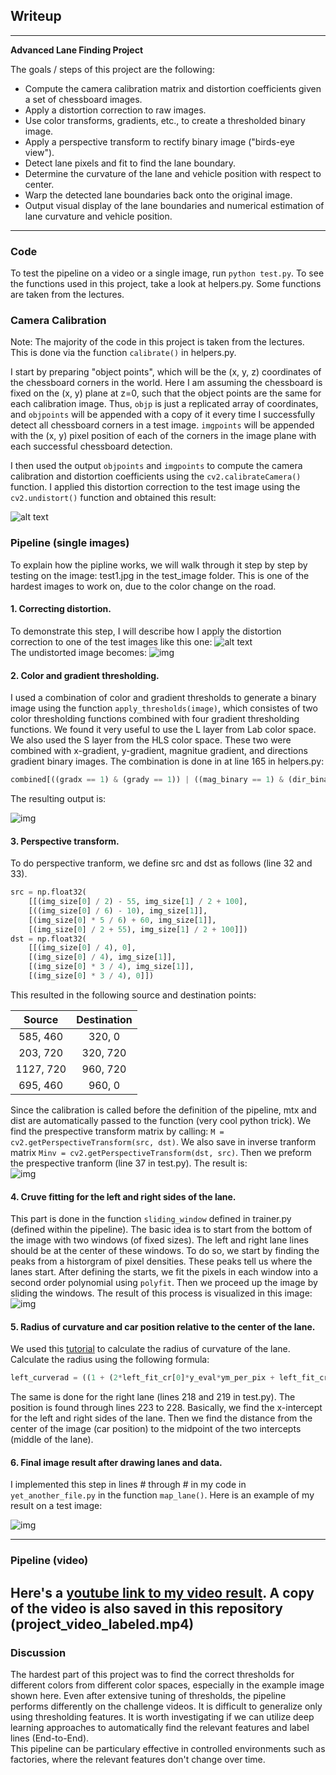## Writeup
---

**Advanced Lane Finding Project**

The goals / steps of this project are the following:

* Compute the camera calibration matrix and distortion coefficients given a set of chessboard images.
* Apply a distortion correction to raw images.
* Use color transforms, gradients, etc., to create a thresholded binary image.
* Apply a perspective transform to rectify binary image ("birds-eye view").
* Detect lane pixels and fit to find the lane boundary.
* Determine the curvature of the lane and vehicle position with respect to center.
* Warp the detected lane boundaries back onto the original image.
* Output visual display of the lane boundaries and numerical estimation of lane curvature and vehicle position.

[//]: # (Image References)

[image1]: ./examples/undistort_output.png "Undistorted"
[image2]: ./test_images/test1.jpg "Road Transformed"
[image3]: ./examples/binary_combo_example.jpg "Binary Example"
[image4]: ./examples/warped_straight_lines.jpg "Warp Example"
[image5]: ./examples/color_fit_lines.jpg "Fit Visual"
[image6]: ./examples/example_output.jpg "Output"
[video1]: ./project_video.mp4 "Video"

---
### Code
To test the pipeline on a video or a single image, run `python test.py`. To see the functions used in this project, take a look at helpers.py. Some functions are taken from the lectures.  

### Camera Calibration
Note: The majority of the code in this project is taken from the lectures.  
This is done via the function `calibrate()` in helpers.py.

I start by preparing "object points", which will be the (x, y, z) coordinates of the chessboard corners in the world. Here I am assuming the chessboard is fixed on the (x, y) plane at z=0, such that the object points are the same for each calibration image.  Thus, `objp` is just a replicated array of coordinates, and `objpoints` will be appended with a copy of it every time I successfully detect all chessboard corners in a test image.  `imgpoints` will be appended with the (x, y) pixel position of each of the corners in the image plane with each successful chessboard detection.  

I then used the output `objpoints` and `imgpoints` to compute the camera calibration and distortion coefficients using the `cv2.calibrateCamera()` function.  I applied this distortion correction to the test image using the `cv2.undistort()` function and obtained this result: 

![alt text][image1]  

### Pipeline (single images)
To explain how the pipline works, we will walk through it step by step by testing on the image: test1.jpg in the test_image folder. This is one of the hardest images to work on, due to the color change on the road.

#### 1. Correcting distortion.

To demonstrate this step, I will describe how I apply the distortion correction to one of the test images like this one:
![alt text][image2]  
The undistorted image becomes:
![img](undist.jpg "Undistorted image")  

#### 2. Color and gradient thresholding.

I used a combination of color and gradient thresholds to generate a binary image using the function `apply_thresholds(image)`, which consistes of two color thresholding functions combined with four gradient thresholding functions. We found it very useful to use the L layer from Lab color space. We also used the S layer from the HLS color space. These two were combined with x-gradient, y-gradient, magnitue gradient, and directions gradient binary images. The combination is done in at line 165 in helpers.py: 
```python
combined[((gradx == 1) & (grady == 1)) | ((mag_binary == 1) & (dir_binary == 1)) | ((S_bin == 1) | (L_bin == 1))] = 1
```  
The resulting output is:  

![img](combined.jpg "Combined thresholds")  


#### 3. Perspective transform.

To do perspective tranform, we define src and dst as follows (line 32 and 33).
```python
src = np.float32(
    [[(img_size[0] / 2) - 55, img_size[1] / 2 + 100],
    [((img_size[0] / 6) - 10), img_size[1]],
    [(img_size[0] * 5 / 6) + 60, img_size[1]],
    [(img_size[0] / 2 + 55), img_size[1] / 2 + 100]])
dst = np.float32(
    [[(img_size[0] / 4), 0],
    [(img_size[0] / 4), img_size[1]],
    [(img_size[0] * 3 / 4), img_size[1]],
    [(img_size[0] * 3 / 4), 0]])
```

This resulted in the following source and destination points:

| Source        | Destination   | 
|:-------------:|:-------------:| 
| 585, 460      | 320, 0        | 
| 203, 720      | 320, 720      |
| 1127, 720     | 960, 720      |
| 695, 460      | 960, 0        |

 Since the calibration is called before the definition of the pipeline, mtx and dist are automatically passed to the function (very cool python trick).  We find the prespective transform matrix by calling: `M = cv2.getPerspectiveTransform(src, dst)`. We also save in inverse tranform matrix `Minv = cv2.getPerspectiveTransform(dst, src)`. Then we preform the prespective tranform (line 37 in test.py).
The result is:  
![img](warped.jpg "Warp")  

#### 4. Cruve fitting for the left and right sides of the lane.
This part is done in the function `sliding_window` defined in trainer.py (defined within the pipeline). The basic idea is to start from the bottom of the image with two windows (of fixed sizes). The left and right lane lines should be at the center of these windows. To do so, we start by finding the peaks from a historgram of pixel densities. These peaks tell us where the lanes start. After defining the starts, we fit the pixels in each window into a second order polynomial using `polyfit`. Then we proceed up the image by sliding the windows. The result of this process is visualized in this image:
![img](lane_fit.jpg "fitting pols")  

#### 5. Radius of curvature and car position relative to the center of the lane.
We used this [tutorial](https://www.intmath.com/applications-differentiation/8-radius-curvature.php) to calculate the radius of curvature of the lane. 
Calculate the radius using the following formula:
```python
left_curverad = ((1 + (2*left_fit_cr[0]*y_eval*ym_per_pix + left_fit_cr[1])**2)**1.5) / np.absolute(2*left_fit_cr[0])
```
The same is done for the right lane (lines 218 and 219 in test.py). The position is found through lines 223 to 228. Basically, we find the x-intercept for the left and right sides of the lane. Then we find the distance from the center of the image (car position) to the midpoint of the two intercepts (middle of the lane).

#### 6. Final image result after drawing lanes and data.

I implemented this step in lines # through # in my code in `yet_another_file.py` in the function `map_lane()`.  Here is an example of my result on a test image:

![img](draw_img.jpg "Final result")  

---

### Pipeline (video)

Here's a [youtube link to my video result](https://youtu.be/iNPjBX5xpRw). A copy of the video is also saved in this repository (project_video_labeled.mp4)
---

### Discussion

The hardest part of this project was to find the correct thresholds for different colors from different color spaces, especially in the example image shown here. Even after extensive tuning of thresholds, the pipeline performs differently on the challenge videos. It is difficult to generalize only using thresholding features. It is worth investigating if we can utilize deep learning approaches to automatically find the relevant features and label lines (End-to-End).  
This pipeline can be particulary effective in controlled environments such as factories, where the relevant features don't change over time.
